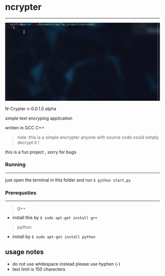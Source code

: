#  ncrypter
---
![demo](demo-2020-01-17_224732.gif)

N-Crypter v-0.0.1.0 alpha

simple text encryping application

wriiten in GCC C++

    
> note :this is a simple encrypter anyone with source code could simply decrypt it !

this is a fun project , sorry for bugs 
### Running
---
just open the terminal in this folder and run ```$ python start.py```

### Prerequsties
---
> g++ 
-  install this by 
```$ sudo apt-get install g++ ```
> python
- install by
```$ sudo apt-get install python```

## usage notes
  * do not use whitespace instead please use hyphen (-)
  * text limit is 150 charecters 
